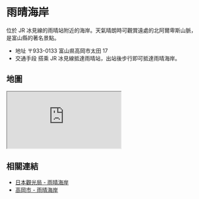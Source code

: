 # 雨晴海岸

位於 JR 冰見線的雨晴站附近的海岸。天氣晴朗時可觀賞遠處的北阿爾卑斯山脈，是富山縣的著名景點。

- 地址 〒933-0133 富山県高岡市太田 17
- 交通手段 搭乘 JR 冰見線抵達雨晴站，出站後步行即可抵達雨晴海岸。

## 地圖

<iframe src="https://www.google.com/maps/embed?pb=!1m18!1m12!1m3!1d6388.280683501946!2d137.03267587770995!3d36.81515679999999!2m3!1f0!2f0!3f0!3m2!1i1024!2i768!4f13.1!3m3!1m2!1s0x5ff777c360d22897%3A0x2a10f941cf8fac42!2sAmaharashi%20Coast!5e0!3m2!1sen!2stw!4v1690564457169!5m2!1sen!2stw" loading="lazy" referrerpolicy="no-referrer-when-downgrade"></iframe>

## 相關連結

- [日本觀光局 - 雨晴海岸](https://www.japan.travel/tw/spot/1413/)
- [高岡市 - 雨晴海岸](https://www.city.takaoka.toyama.jp/kanko/rejya/amaharashi.html)
